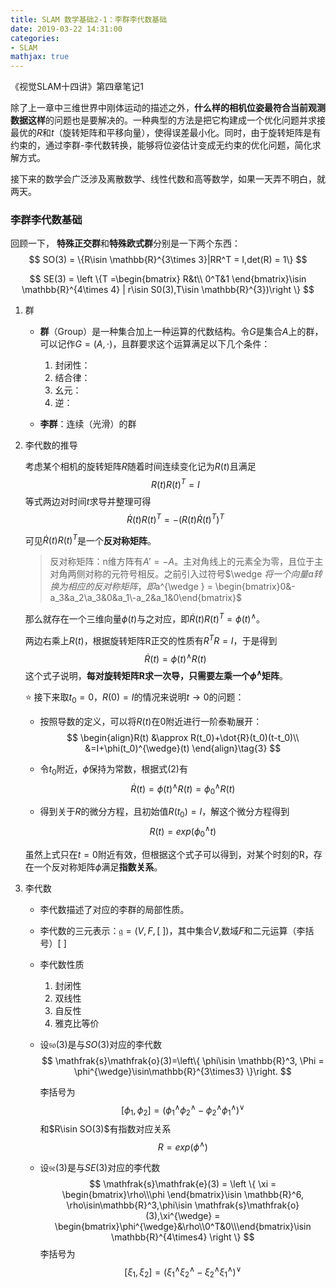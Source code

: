 ```yaml
---
title: SLAM 数学基础2-1：李群李代数基础
date: 2019-03-22 14:31:00
categories:
- SLAM
mathjax: true
---
```




《视觉SLAM十四讲》第四章笔记1



除了上一章中三维世界中刚体运动的描述之外，**什么样的相机位姿最符合当前观测数据这样**的问题也是要解决的。一种典型的方法是把它构建成一个优化问题并求接最优的$R$和$t$（旋转矩阵和平移向量），使得误差最小化。同时，由于旋转矩阵是有约束的，通过李群-李代数转换，能够将位姿估计变成无约束的优化问题，简化求解方式。

接下来的数学会广泛涉及离散数学、线性代数和高等数学，如果一天弄不明白，就两天。



### 李群李代数基础



回顾一下， **特殊正交群**和**特殊欧式群**分别是一下两个东西：
$$
SO(3) = \{R\isin \mathbb{R}^{3\times 3}|RR^T = I,det(R) = 1\}
$$

$$
SE(3) = \left \{T =\begin{bmatrix}
R&t\\
0^T&1
\end{bmatrix}\isin \mathbb{R}^{4\times 4} | r\isin S0(3),T\isin \mathbb{R}^{3})\right \}
$$

1. 群

   - **群**（Group）是一种集合加上一种运算的代数结构。令$G$是集合$A$上的群，可以记作$G = (A,\cdot)$，且群要求这个运算满足以下几个条件：
     1. 封闭性：
     2. 结合律：
     3. 幺元：
     4. 逆：

   - **李群**：连续（光滑）的群

2. 李代数的推导

   考虑某个相机的旋转矩阵$R$随着时间连续变化记为$R(t)$且满足
   $$
   R(t)R(t)^T = I
   $$
   等式两边对时间$t$求导并整理可得
   $$
   \dot{R}(t)R(t)^T  =-( R(t)\dot{R}(t)^T )^T\tag{1}
   $$

   可见$\dot{R}(t)R(t)^T$是一个**反对称矩阵**。

   > 反对称矩阵：n维方阵有$A' = -A$。主对角线上的元素全为零，且位于主对角两侧对称的元符号相反。之前引入过符号$\wedge $将一个向量a转换为相应的反对称矩阵，即$a^{\wedge } = \begin{bmatrix}0&-a_3&a_2\\a_3&0&a_1\\-a_2&a_1&0\end{bmatrix}$

   那么就存在一个三维向量$\phi(t)​$与之对应，即$\dot{R}(t)R(t)^T=\phi(t)^{\wedge}​$。

   两边右乘上$R(t)$，根据旋转矩阵R正交的性质有$R^TR = I$，于是得到
   $$
   \dot{R}(t) = \phi(t)^{\wedge}R(t)\tag{2}
   $$
   这个式子说明，**每对旋转矩阵R求一次导，只需要左乘一个$\phi^{\wedge}​$矩阵**。

   

   :star: 接下来取$t_0 = 0，R(0)=I$的情况来说明$t \rightarrow0$的问题：

   - 按照导数的定义，可以将$R(t)$在0附近进行一阶泰勒展开：
     $$
     \begin{align}R(t) &\approx R(t_0)+\dot{R}(t_0)(t-t_0)\\
     &=I+\phi(t_0)^{\wedge}(t)
     \end{align}\tag{3}
     $$

   - 令$t_0$附近，$\phi$保持为常数，根据式(2)有
     $$
     \dot{R}(t) =\phi(t)^{\wedge}R(t)=\phi_0^{\wedge}R(t)
     $$

   - 得到关于$R$的微分方程，且初始值$R(t_0) = I$，解这个微分方程得到
     $$
     R(t)= exp(\phi_0^{\wedge}t)
     $$

   虽然上式只在$t=0$附近有效，但根据这个式子可以得到，对某个时刻的R，存在一个反对称矩阵$\phi$满足**指数关系**。

3. 李代数

   - 李代数描述了对应的李群的局部性质。
   - 李代数的三元表示：$\mathfrak{g}=(V,F,[\ ])$，其中集合$V$,数域$F$和二元运算（李括号）$[\ ]$
   - 李代数性质
     1. 封闭性
     2. 双线性
     3. 自反性
     4. 雅克比等价

   - 设$\mathfrak{s}\mathfrak{o}(3)​$是与$SO(3)​$对应的李代数
     $$
     \mathfrak{s}\mathfrak{o}(3)=\left\{
     \phi\isin \mathbb{R}^3, \Phi = \phi^{\wedge}\isin\mathbb{R}^{3\times3}
     \}\right.
     $$
     

     李括号为
     $$
     [\phi_1,\phi_2]=(\phi_1^{\wedge}\phi_2^{\wedge} - \phi_2^{\wedge}\phi_1^{\wedge})^{\vee}
     $$
     和$R\isin SO(3)$有指数对应关系
     $$
     R = exp(\phi^{\wedge})
     $$
     

   - 设$\mathfrak{s}\mathfrak{e}(3)​$是与$SE(3)​$对应的李代数
     $$
     \mathfrak{s}\mathfrak{e}(3) = \left \{ \xi = \begin{bmatrix}\rho\\\phi \end{bmatrix}\isin \mathbb{R}^6, \rho\isin\mathbb{R}^3,\phi\isin \mathfrak{s}\mathfrak{o}(3),\xi^{\wedge} = \begin{bmatrix}\phi^{\wedge}&\rho\\0^T&0\\\end{bmatrix}\isin \mathbb{R}^{4\times4} \right \}
     $$
     李括号为
     $$
     [\xi_1,\xi_2]=(\xi_1^{\wedge}\xi_2^{\wedge} - \xi_2^{\wedge}\xi_1^{\wedge})^{\vee}
     $$
     